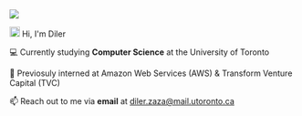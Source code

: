 ##
<img src="https://user-images.githubusercontent.com/73097560/115834477-dbab4500-a447-11eb-908a-139a6edaec5c.gif">


 <img src="https://media.giphy.com/media/hvRJCLFzcasrR4ia7z/giphy.gif" width="18">   Hi, I'm Diler

💻 Currently studying **Computer Science** at the University of Toronto

🚀 Previosuly interned at Amazon Web Services (AWS) & Transform Venture Capital (TVC)

📫 Reach out to me via **email** at [diler.zaza@mail.utoronto.ca](mailto:diler.zaza@mail.utoronto.ca)
